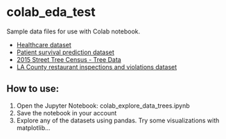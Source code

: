 # colab_eda_test
Sample data files for use with Colab notebook.

- [Healthcare dataset](https://www.kaggle.com/datasets/kanikakhera/healthcare-dataset)
- [Patient survival prediction dataset](https://www.kaggle.com/datasets/sadiaanzum/patient-survival-prediction-dataset?select=Dataset.csv)
- [2015 Street Tree Census - Tree Data](https://data.cityofnewyork.us/Environment/2015-Street-Tree-Census-Tree-Data/uvpi-gqnh/data)
- [LA County restaurant inspections and violations dataset](https://www.kaggle.com/datasets/meganrisdal/la-county-restaurant-inspections-and-violations?select=inspections.csv)

## How to use:
1) Open the Jupyter Notebook: colab_explore_data_trees.ipynb
2) Save the notebook in your account
3) Explore any of the datasets using pandas. Try some visualizations with matplotlib... 
